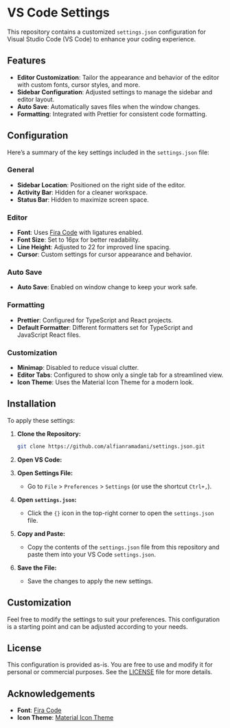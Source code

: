 # VS Code Settings

This repository contains a customized `settings.json` configuration for Visual Studio Code (VS Code) to enhance your coding experience.

## Features

- **Editor Customization**: Tailor the appearance and behavior of the editor with custom fonts, cursor styles, and more.
- **Sidebar Configuration**: Adjusted settings to manage the sidebar and editor layout.
- **Auto Save**: Automatically saves files when the window changes.
- **Formatting**: Integrated with Prettier for consistent code formatting.

## Configuration

Here’s a summary of the key settings included in the `settings.json` file:

### General

- **Sidebar Location**: Positioned on the right side of the editor.
- **Activity Bar**: Hidden for a cleaner workspace.
- **Status Bar**: Hidden to maximize screen space.

### Editor

- **Font**: Uses [Fira Code](https://github.com/tonsky/FiraCode) with ligatures enabled.
- **Font Size**: Set to 16px for better readability.
- **Line Height**: Adjusted to 22 for improved line spacing.
- **Cursor**: Custom settings for cursor appearance and behavior.

### Auto Save

- **Auto Save**: Enabled on window change to keep your work safe.

### Formatting

- **Prettier**: Configured for TypeScript and React projects.
- **Default Formatter**: Different formatters set for TypeScript and JavaScript React files.

### Customization

- **Minimap**: Disabled to reduce visual clutter.
- **Editor Tabs**: Configured to show only a single tab for a streamlined view.
- **Icon Theme**: Uses the Material Icon Theme for a modern look.

## Installation

To apply these settings:

1. **Clone the Repository:**

    ```bash
    git clone https://github.com/alfianramadani/settings.json.git
    ```

2. **Open VS Code:**

3. **Open Settings File:**

    - Go to `File` > `Preferences` > `Settings` (or use the shortcut `Ctrl+,`).

4. **Open `settings.json`:**

    - Click the `{}` icon in the top-right corner to open the `settings.json` file.

5. **Copy and Paste:**

    - Copy the contents of the `settings.json` file from this repository and paste them into your VS Code `settings.json`.

6. **Save the File:**

    - Save the changes to apply the new settings.

## Customization

Feel free to modify the settings to suit your preferences. This configuration is a starting point and can be adjusted according to your needs.

## License

This configuration is provided as-is. You are free to use and modify it for personal or commercial purposes. See the [LICENSE](LICENSE) file for more details.

## Acknowledgements

- **Font**: [Fira Code](https://github.com/tonsky/FiraCode)
- **Icon Theme**: [Material Icon Theme](https://marketplace.visualstudio.com/items?itemName=PKief.material-icon-theme)
